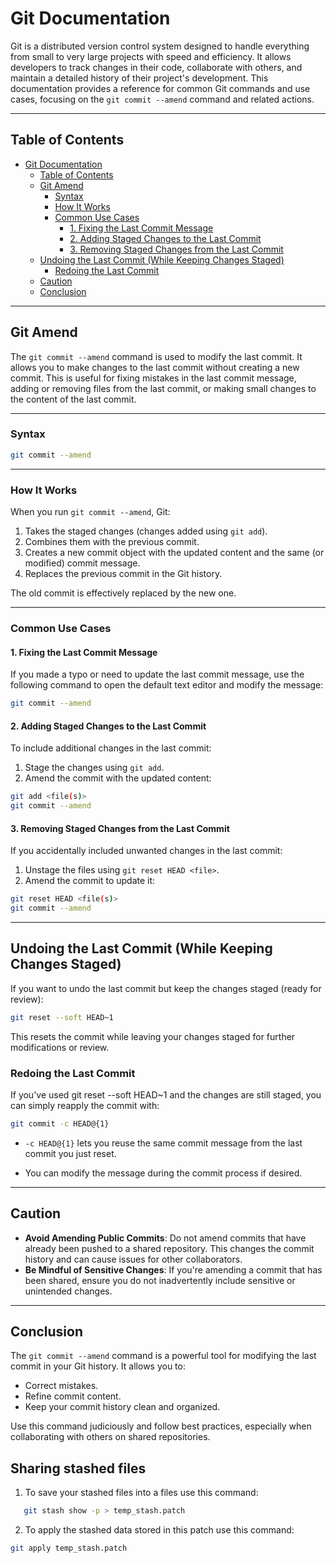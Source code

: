 # Git Documentation

Git is a distributed version control system designed to handle everything from small to very large projects with speed and efficiency. It allows developers to track changes in their code, collaborate with others, and maintain a detailed history of their project's development. This documentation provides a reference for common Git commands and use cases, focusing on the `git commit --amend` command and related actions.

---

## Table of Contents

- [Git Documentation](#git-documentation)
  - [Table of Contents](#table-of-contents)
  - [Git Amend](#git-amend)
    - [Syntax](#syntax)
    - [How It Works](#how-it-works)
    - [Common Use Cases](#common-use-cases)
      - [1. Fixing the Last Commit Message](#1-fixing-the-last-commit-message)
      - [2. Adding Staged Changes to the Last Commit](#2-adding-staged-changes-to-the-last-commit)
      - [3. Removing Staged Changes from the Last Commit](#3-removing-staged-changes-from-the-last-commit)
  - [Undoing the Last Commit (While Keeping Changes Staged)](#undoing-the-last-commit-while-keeping-changes-staged)
    - [Redoing the Last Commit](#redoing-the-last-commit)
  - [Caution](#caution)
  - [Conclusion](#conclusion)

---

## Git Amend

The `git commit --amend` command is used to modify the last commit. It allows you to make changes to the last commit without creating a new commit. This is useful for fixing mistakes in the last commit message, adding or removing files from the last commit, or making small changes to the content of the last commit.

---

### Syntax

```bash
git commit --amend
```

---

### How It Works

When you run `git commit --amend`, Git:

1. Takes the staged changes (changes added using `git add`).
2. Combines them with the previous commit.
3. Creates a new commit object with the updated content and the same (or modified) commit message.
4. Replaces the previous commit in the Git history.

The old commit is effectively replaced by the new one.

---

### Common Use Cases

#### 1. Fixing the Last Commit Message

If you made a typo or need to update the last commit message, use the following command to open the default text editor and modify the message:

```bash
git commit --amend
```

#### 2. Adding Staged Changes to the Last Commit

To include additional changes in the last commit:

1. Stage the changes using `git add`.
2. Amend the commit with the updated content:

```bash
git add <file(s)>
git commit --amend
```

#### 3. Removing Staged Changes from the Last Commit

If you accidentally included unwanted changes in the last commit:

1. Unstage the files using `git reset HEAD <file>`.
2. Amend the commit to update it:

```bash
git reset HEAD <file(s)>
git commit --amend
```

---

## Undoing the Last Commit (While Keeping Changes Staged)

If you want to undo the last commit but keep the changes staged (ready for review):

```bash
git reset --soft HEAD~1
```

This resets the commit while leaving your changes staged for further modifications or review.

### Redoing the Last Commit

If you've used git reset --soft HEAD~1 and the changes are still staged, you can simply reapply the commit with:

```bash
git commit -c HEAD@{1}

```

- `-c HEAD@{1}` lets you reuse the same commit message from the last commit you just reset.

* You can modify the message during the commit process if desired.

---

## Caution

- **Avoid Amending Public Commits**: Do not amend commits that have already been pushed to a shared repository. This changes the commit history and can cause issues for other collaborators.
- **Be Mindful of Sensitive Changes**: If you're amending a commit that has been shared, ensure you do not inadvertently include sensitive or unintended changes.

---

## Conclusion

The `git commit --amend` command is a powerful tool for modifying the last commit in your Git history. It allows you to:

- Correct mistakes.
- Refine commit content.
- Keep your commit history clean and organized.

Use this command judiciously and follow best practices, especially when collaborating with others on shared repositories.


## Sharing stashed files
1. To save your stashed files into a files use this command:

```bash
   git stash show -p > temp_stash.patch
```

2. To apply the stashed data stored in this patch use this command:

```bash
git apply temp_stash.patch
```  
